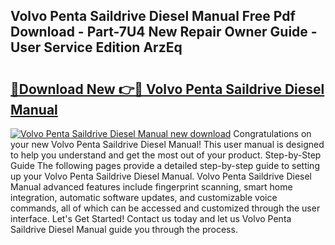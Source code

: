 ## Volvo Penta Saildrive Diesel Manual Free Pdf Download - Part-7U4 New Repair Owner Guide - User Service Edition ArzEq

# <h2><a href="http://bc51235.oget.top/?id=Volvo+Penta+Saildrive+Diesel+Manual">🔗Download New 👉🔴 Volvo Penta Saildrive Diesel Manual</a></h2>

[![Volvo Penta Saildrive Diesel Manual new download](https://i.imgur.com/5g1atiW.png)](http://bc51235.oget.top/?id=Volvo+Penta+Saildrive+Diesel+Manual)
Congratulations on your new Volvo Penta Saildrive Diesel Manual! This user manual is designed to help you understand and get the most out of your product. Step-by-Step Guide The following pages provide a detailed step-by-step guide to setting up your Volvo Penta Saildrive Diesel Manual. Volvo Penta Saildrive Diesel Manual advanced features include fingerprint scanning, smart home integration, automatic software updates, and customizable voice commands, all of which can be accessed and customized through the user interface. Let's Get Started! Contact us today and let us Volvo Penta Saildrive Diesel Manual guide you through the process.
